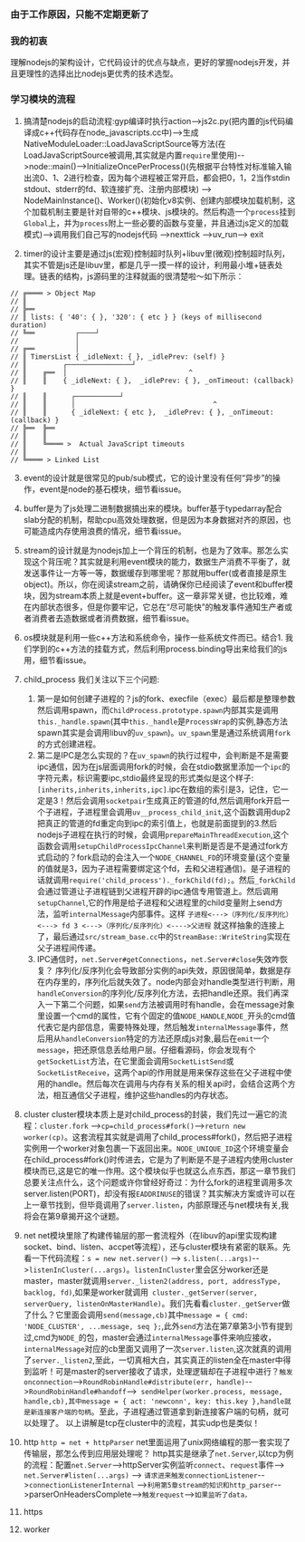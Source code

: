 ### 由于工作原因，只能不定期更新了
### 我的初衷
理解nodejs的架构设计，它代码设计的优点与缺点，更好的掌握nodejs开发，并且更理性的选择出比nodejs更优秀的技术选型。

### 学习模块的流程
1. 搞清楚nodejs的启动流程:gyp编译时执行action-->js2c.py(把内置的js代码编译成c++代码存在node_javascripts.cc中)-->生成NativeModuleLoader::LoadJavaScriptSource等方法(在LoadJavaScriptSource被调用,其实就是内置`require`里使用)-->node::main()-->InitializeOncePerProcess()(先根据平台特性对标准输入输出流0、1、2进行检查，因为每个进程被正常开启，都会把0，1，2当作stdin stdout、stderr的fd、软连接扩充、注册内部模块) --> NodeMainInstance()、Worker()(初始化v8实例、创建内部模块加载机制，这个加载机制主要是针对自带的c++模块、js模块的。然后构造一个`process`挂到`Global`上，并为`process`附上一些必要的函数与变量，并且通过js定义的加载模式)-->调用我们自己写的nodejs代码 -->nexttick -->uv_run--> exit

2. timer的设计主要是通过js(宏观)控制超时队列+libuv里(微观)控制超时队列，其实不管是js还是libuv里，都是几乎一摸一样的设计，利用最小堆+链表处理。链表的结构，js源码里的注释就画的很清楚啦～如下所示：
```
// ╔════ > Object Map
// ║
// ╠══
// ║ lists: { '40': { }, '320': { etc } } (keys of millisecond duration)
// ╚══          ┌────┘
//              │
// ╔══          │
// ║ TimersList { _idleNext: { }, _idlePrev: (self) }
// ║         ┌────────────────┘
// ║    ╔══  │                              ^
// ║    ║    { _idleNext: { },  _idlePrev: { }, _onTimeout: (callback) }
// ║    ║      ┌───────────┘
// ║    ║      │                                  ^
// ║    ║      { _idleNext: { etc },  _idlePrev: { }, _onTimeout: (callback) }
// ╠══  ╠══
// ║    ║
// ║    ╚════ >  Actual JavaScript timeouts
// ║
// ╚════ > Linked List

```

3. event的设计就是很常见的pub/sub模式，它的设计里没有任何“异步”的操作，event是node的基石模块，细节看issue。

4. buffer是为了js处理二进制数据搞出来的模块。buffer基于typedarray配合slab分配的机制，帮助cpu高效处理数据，但是因为本身数据对齐的原因，也可能造成内存使用浪费的情况，细节看issue。

5. stream的设计就是为nodejs加上一个背压的机制，也是为了效率。那怎么实现这个背压呢？其实就是利用event模块的能力，数据生产消费不平衡了，就发送事件让一方等一等，数据缓存到哪里呢？那就用buffer(或者直接是原生object)。所以，你在阅读stream之前，请确保你已经阅读了event和buffer模块，因为stream本质上就是event+buffer。这一章非常关键，也比较难，难在内部状态很多，但是你要牢记，它总在“尽可能快”的触发事件通知生产者或者消费者去造数据或者消费数据，细节看issue。

6. os模块就是利用一些c++方法和系统命令，操作一些系统文件而已。结合1. 我们学到的c++方法的挂载方式，然后利用process.binding导出来给我们的js用，细节看issue。

7. child_process 我们关注以下三个问题:
   1. 第一是如何创建子进程的？js的fork、execfile（exec）最后都是整理参数然后调用spawn，而`ChildProcess.prototype.spawn`内部其实是调用`this._handle.spawn`(其中`this._handle`是`ProcessWrap`的实例,静态方法spawn其实是会调用libuv的`uv_spawn`)。`uv_spawn`里是通过系统调用`fork`的方式创建进程。
   2. 第二是IPC是怎么实现的？在`uv_spawn`的执行过程中，会判断是不是需要ipc通信，因为在js层面调用fork的时候，会在stdio数据里添加一个`ipc`的字符元素，标识需要ipc,stdio最终呈现的形式类似是这个样子:`[inherits,inherits,inherits,ipc]`.ipc在数组的索引是3，记住，它一定是3！然后会调用`socketpair`生成真正的管道的fd,然后调用fork开启一个子进程，子进程里会调用`uv__process_child_init`,这个函数调用dup2把真正的管道的fd重定向到ipc的索引值上，也就是前面提到的3.然后nodejs子进程在执行的时候，会调用`prepareMainThreadExecution`,这个函数会调用`setupChildProcessIpcChannel`来判断是否是不是通过fork方式启动的？fork启动的会注入一个`NODE_CHANNEL_FD`的环境变量(这个变量的值就是3，因为子进程需要绑定这个fd，去和父进程通信)。是子进程的话就调用`require('child_process')._forkChild(fd);`。然后`_forkChild`会通过管道让子进程链到父进程开辟的ipc通信专用管道上。然后调用`setupChannel`,它的作用是给子进程和父进程里的child变量附上send方法，监听`internalMessage`内部事件。这样 `子进程<--->（序列化/反序列化）<---> fd 3 <--->（序列化/反序列化）<---->父进程` 就这样抽象的连接上了，最后通过`src/stream_base.cc`中的`StreamBase::WriteString`实现在父子进程间传递。
   3. IPC通信时，`net.Server#getConnections`，`net.Server#close`失效咋恢复？ 序列化/反序列化会导致部分实例的api失效，原因很简单，数据是存在内存里的，序列化后就失效了。node内部会对handle类型进行判断，用`handleConversion`的序列化/反序列化方法，去把handle还原。我们再深入一下第二个问题，如果`send`方法被调用时有handle，会在message对象里设置一个cmd的属性，它有个固定的值`NODE_HANDLE`,`NODE_`开头的cmd值代表它是内部信息，需要特殊处理，然后触发`internalMessage`事件，然后用从`handleConversion`特定的方法还原成js对象,最后在`emit`一个`message`，把还原信息丢给用户层。仔细看源码，你会发现有个`getSocketList`方法，在它里面会调用`SocketListSend`或`SocketListReceive`，这两个api的作用就是用来保存这些在父子进程中使用的handle。然后每次在调用与内存有关系的相关api时，会结合这两个方法，相互通信父子进程，维护这些handles的内存状态。
  
8. cluster cluster模块本质上是对child_process的封装，我们先过一遍它的流程：`cluster.fork` -->`cp=child_process#fork()`-->`return new worker(cp)`。这套流程其实就是调用了child_process#fork()，然后把子进程实例用一个worker对象包裹一下返回出来。`NODE_UNIQUE_ID`这个环境变量会在child_process#fork()时传进去，它是为了判断是不是子进程内使用cluster模块而已,这是它的唯一作用。这个模块似乎也就这么点东西，那这一章节我们总要关注点什么，这个问题或许你曾经好奇过：为什么fork的进程里调用多次server.listen(PORT)，却没有报`EADDRINUSE`的错误？其实解决方案或许可以在上一章节找到，但毕竟调用了`server.listen`，内部原理还与net模块有关,我将会在第9章揭开这个谜题。
 
9. net net模块里除了构建传输层的那一套流程外（在libuv的api里实现构建socket、bind、listen、accpet等流程），还与cluster模块有紧密的联系。先看一下代码流程：`s = new net.server()` --> `s.listen(...args)`-->`listenInCluster(...args)`。`listenInCluster`里会区分worker还是master，master就调用`server._listen2(address, port, addressType, backlog, fd)`,如果是worker就调用` cluster._getServer(server, serverQuery, listenOnMasterHandle)`。我们先看看`cluster._getServer`做了什么？它里面会调用`send(message,cb)`其中`message = { cmd: 'NODE_CLUSTER', ...message, seq };`,此外`send`方法在第7章第3小节有提到过,cmd为`NODE_`的包，master会通过`internalMessage`事件来响应接收，`internalMessage`对应的cb里面又调用了一次`server.listen`,这次就真的调用了`server._listen2`,至此，一切真相大白，其实真正的listen全在master中得到监听！可是master的server接收了请求，处理逻辑却在子进程中进行？`触发onconnection`-->`RoundRobinHandle#distribute(err, handle)`-->`RoundRobinHandle#handoff`-->` sendHelper(worker.process, message, handle,cb),其中message = { act: 'newconn', key: this.key },handle就是新连接客户端的句柄`。至此，子进程通过管道拿到新连接客户端的句柄，就可以处理了。 以上讲解是tcp在cluster中的流程，其实udp也是类似！

10. http `http = net + httpParser` net里面运用了unix网络编程的那一套实现了传输层，那怎么传到应用层处理呢？ http其实是继承了`net.Server`,以tcp为例的流程：配置`net.Server`-->httpServer实例监听`connect`、`request`事件--> `net.Server#listen(...args)` --> `请求进来触发connectionListener`-->`connectionListenerInternal`
-->`利用第5章stream的知识和http_parser`-->parserOnHeadersComplete-->`触发request`-->`如果监听了data，`

11. https

12. worker

